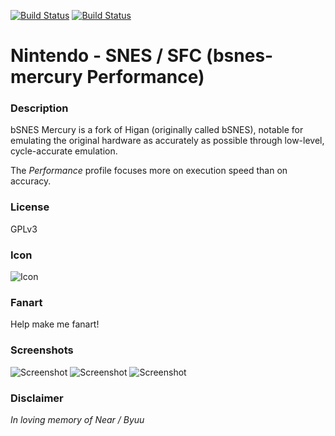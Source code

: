 [![Build Status](https://travis-ci.org/kodi-game/game.libretro.bsnes-mercury-performance.svg?branch=master)](https://travis-ci.org/kodi-game/game.libretro.bsnes-mercury-performance)
[![Build Status](https://ci.appveyor.com/api/projects/status/github/kodi-game/game.libretro.bsnes-mercury-performance?svg=true)](https://ci.appveyor.com/project/kodi-game/game-libretro-bsnes-mercury-performance)

# Nintendo - SNES / SFC (bsnes-mercury Performance)

### Description

bSNES Mercury is a fork of Higan (originally called bSNES), notable for emulating the original hardware as accurately as possible through low-level, cycle-accurate emulation.

The *Performance* profile focuses more on execution speed than on accuracy.

### License

GPLv3

### Icon

![Icon](game.libretro.bsnes-mercury-performance/resources/icon.png)

### Fanart

Help make me fanart!

### Screenshots

![Screenshot](game.libretro.bsnes-mercury-performance/resources/screenshot-01.jpg)
![Screenshot](game.libretro.bsnes-mercury-performance/resources/screenshot-02.jpg)
![Screenshot](game.libretro.bsnes-mercury-performance/resources/screenshot-03.jpg)

### Disclaimer

*In loving memory of Near / Byuu*
